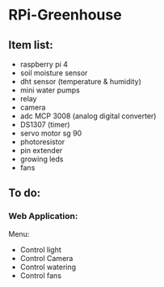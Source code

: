 # RPi-Greenhouse
## Item list:
* raspberry pi 4 
* soil moisture sensor
* dht sensor (temperature & humidity)
* mini water pumps
* relay
* camera
* adc MCP 3008 (analog digital converter)
* DS1307 (timer)
* servo motor sg 90
* photoresistor
* pin extender
* growing leds
* fans

## To do:
### Web Application:
Menu: 
* Control light
* Control Camera
* Control watering
* Control fans
              
